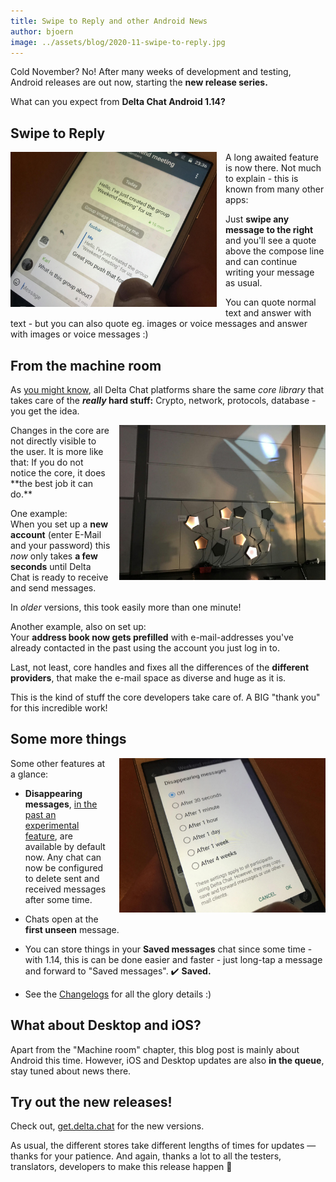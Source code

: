 ```yaml
---
title: Swipe to Reply and other Android News
author: bjoern
image: ../assets/blog/2020-11-swipe-to-reply.jpg
---
```


Cold November? No! After many weeks of development and testing,
Android releases are out now, starting the **new release series.**

What can you expect from **Delta Chat Android 1.14?**


## Swipe to Reply

<img src="../assets/blog/2020-11-swipe-to-reply.jpg" width="330" style="float: left; clear:both; margin-right:1em; margin-bottom:.2em;" alt="" />
A long awaited feature is now there.
Not much to explain - this is known from many other apps:

Just **swipe any message to the right**
and you'll see a quote above the compose line
and can continue writing your message as usual.

You can quote normal text and answer with text -
but you can also quote eg. images or voice messages
and answer with images or voice messages :)


## From the machine room

As [you might know](2019-05-08-xyiv#the-coming-delta-chat-rustocalypse),
all Delta Chat platforms share the same _core library_
that takes care of the **_really_ hard stuff:**
Crypto, network, protocols, database - you get the idea.

<img src="../assets/blog/2020-11-machine-room.jpg" width="330" style="float: right; clear:both; margin-left:1em; margin-bottom:.2em;" alt="" />
Changes in the core are not directly visible to the user.
It is more like that:
If you do not notice the core, it does **the best job it can do.**

One example:  
When you set up a **new account**
(enter E-Mail and your password)
this _now_ only takes **a few seconds** until Delta Chat
is ready to receive and send messages.

In _older_ versions, this took easily more than one minute!

Another example, also on set up:  
Your **address book now gets prefilled** with e-mail-addresses
you've already contacted in the past using the account you just log in to.

Last, not least, core handles and fixes
all the differences of the **different providers**,
that make the e-mail space as diverse and huge as it is.

This is the kind of stuff the core developers take care of.
A BIG "thank you" for this incredible work!


## Some more things

<img src="../assets/blog/2020-11-disappearing.jpg" width="330" style="float: right; clear:both; margin-left:1em; margin-bottom:.2em;" alt="" />
Some other features at a glance:

* **Disappearing messages**,
  [in the past an experimental feature](2020-07-30-summer-update#disappearing-messages),
  are available by default now.
  Any chat can now be configured
  to delete sent and received messages after some time.

* Chats open at the **first unseen** message.

* You can store things in your **Saved messages** chat since some time -
  with 1.14, this is can be done easier and faster -
  just long-tap a message and forward to "Saved messages". ✔️ **Saved.**

* See the [Changelogs](download#changelogs) for all the glory details :)


## What about Desktop and iOS?

Apart from the "Machine room" chapter,
this blog post is mainly about Android this time.
However, iOS and Desktop updates are also **in the queue**,
stay tuned about news there.


## Try out the new releases!

Check out,
[get.delta.chat](https://get.delta.chat) for the new versions.

As usual, the different stores take different lengths of times for updates — thanks for your patience.
And again, thanks a lot to all the testers, translators, developers to make this release happen 🙏
